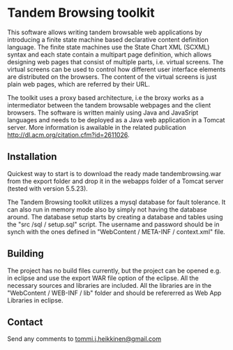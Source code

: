 Tandem Browsing toolkit
=======================

This software allows writing tandem browsable web applications by introducing a finite state machine
based declarative content definition language. The finite state machines use the State Chart XML (SCXML) 
syntax and each state contain a multipart page definition, 
which allows designing web pages that consist of multiple parts, i.e. virtual screens. The virtual 
screens can be used to control how different user interface elements are distributed on the browsers. 
The content of the virtual screens is just plain web pages, which are referred by their URL.

The toolkit uses a proxy based architecture, i.e the broxy works as a intermediator between the 
tandem browsable webpages and the client browsers. The software is written mainly using Java and 
JavaSript languages and needs to be deployed as a Java web application in a Tomcat server. More 
information is awailable in the related publication http://dl.acm.org/citation.cfm?id=2611026.

## Installation

Quickest way to start is to download the ready made tandembrowsing.war from the export folder and drop 
it in the webapps folder of a Tomcat server (tested with version 5.5.23).

The Tandem Browsing toolkit utilizes a mysql database for fault tolerance. It can also run in 
memory mode also by simply not having the database around. The database setup starts by creating 
a database and tables using the "src /sql / setup.sql" script. The username and password should 
be in synch with the ones defined in "WebContent / META-INF / context.xml" file.

## Building

The project has no build files currently, but the project can be opened e.g. in eclipse and use the 
export WAR file option of the eclipse. All the necessary sources and libraries are included. All 
the libraries are in the "WebContent / WEB-INF / lib" folder and should be refererred as Web App 
Libraries in eclipse. 

## Contact 

Send any comments to tommi.j.heikkinen@gmail.com






